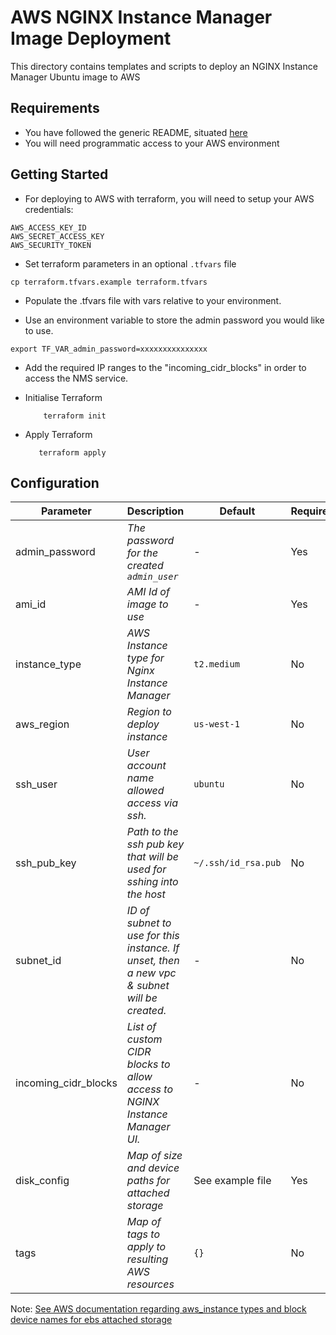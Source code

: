 # AWS NGINX Instance Manager Image Deployment

This directory contains templates and scripts to deploy an NGINX Instance Manager Ubuntu image to AWS

## Requirements

- You have followed the generic README, situated [here](../../../README.md)
- You will need programmatic access to your AWS environment

## Getting Started

- For deploying to AWS with terraform, you will need to setup your AWS credentials:

```shell
AWS_ACCESS_KEY_ID
AWS_SECRET_ACCESS_KEY
AWS_SECURITY_TOKEN
```

- Set terraform parameters in an optional `.tfvars` file

```shell
cp terraform.tfvars.example terraform.tfvars
```

- Populate the .tfvars file with vars relative to your environment.

- Use an environment variable to store the admin password you would like to use.

```
export TF_VAR_admin_password=xxxxxxxxxxxxxxx
```

- Add the required IP ranges to the "incoming_cidr_blocks" in order to access the NMS service.

- Initialise Terraform

  ```shell
      terraform init
  ```

- Apply Terraform

  ```shell
     terraform apply
  ```

## Configuration

| Parameter            | Description                                                                                 | Default             | Required |
| -------------------- |---------------------------------------------------------------------------------------------| ------------------- | -------- |
| admin_password       | _The password for the created `admin_user`_                                                 | -                   | Yes      |
| ami_id               | _AMI Id of image to use_                                                                    | -                   | Yes      |
| instance_type        | _AWS Instance type for Nginx Instance Manager_                                              | `t2.medium`         | No       |
| aws_region           | _Region to deploy instance_                                                                 | `us-west-1`         | No       |
| ssh_user             | _User account name allowed access via ssh._                                                 | `ubuntu`            | No       |
| ssh_pub_key          | _Path to the ssh pub key that will be used for sshing into the host_                        | `~/.ssh/id_rsa.pub` | No       |
| subnet_id            | _ID of subnet to use for this instance. If unset, then a new vpc & subnet will be created._ | -                   | No       |
| incoming_cidr_blocks | _List of custom CIDR blocks to allow access to NGINX Instance Manager UI._                  | -                   | No       |
| disk_config          | _Map of size and device paths for attached storage_                                         | See example file    | Yes      |
| tags                 | _Map of tags to apply to resulting AWS resources_                                           | `{}`                | No       |

Note: [See AWS documentation regarding aws_instance types and block device names for ebs attached storage](https://docs.aws.amazon.com/AWSEC2/latest/UserGuide/nvme-ebs-volumes.html)
